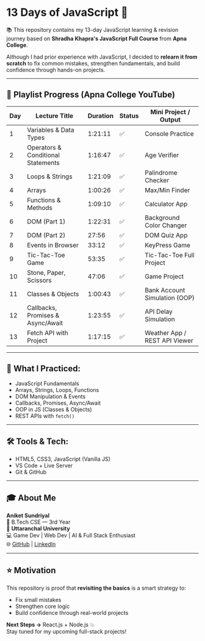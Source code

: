 # 13 Days of JavaScript 🚀

📚 This repository contains my 13-day JavaScript learning & revision journey based on **Shradha Khapra's JavaScript Full Course** from **Apna College**.

Although I had prior experience with JavaScript, I decided to **relearn it from scratch** to fix common mistakes, strengthen fundamentals, and build confidence through hands-on projects.

---

## 📅 Playlist Progress (Apna College YouTube)

| Day | Lecture Title                                      | Duration | Status | Mini Project / Output              |
|-----|----------------------------------------------------|----------|--------|------------------------------------|
| 1   | Variables & Data Types                             | 1:21:11  | ✅     | Console Practice                   |
| 2   | Operators & Conditional Statements                 | 1:16:47  | ✅     | Age Verifier                       |
| 3   | Loops & Strings                                    | 1:21:09  | ✅     | Palindrome Checker                 |
| 4   | Arrays                                             | 1:00:26  | ✅     | Max/Min Finder                     |
| 5   | Functions & Methods                                | 1:09:10  | ✅     | Calculator App                     |
| 6   | DOM (Part 1)                                       | 1:22:31  | ✅     | Background Color Changer           |
| 7   | DOM (Part 2)                                       | 27:56    | ✅     | DOM Quiz App                       |
| 8   | Events in Browser                                  | 33:12    | ✅     | KeyPress Game                      |
| 9   | Tic-Tac-Toe Game                                   | 53:35    | ✅     | Tic-Tac-Toe Full Project           |
| 10  | Stone, Paper, Scissors                             | 47:06    | ✅     | Game Project                       |
| 11  | Classes & Objects                                  | 1:00:43  | ✅     | Bank Account Simulation (OOP)      |
| 12  | Callbacks, Promises & Async/Await                  | 1:23:55  | ✅     | API Delay Simulation               |
| 13  | Fetch API with Project                             | 1:17:15  | ✅     | Weather App / REST API Viewer      |

---

## 🧠 What I Practiced:
- JavaScript Fundamentals
- Arrays, Strings, Loops, Functions
- DOM Manipulation & Events
- Callbacks, Promises, Async/Await
- OOP in JS (Classes & Objects)
- REST APIs with `fetch()`

---

## 🛠 Tools & Tech:
- HTML5, CSS3, JavaScript (Vanilla JS)
- VS Code + Live Server
- Git & GitHub

---

## 🎓 About Me

**Aniket Sundriyal**  
🧠 B.Tech CSE — 3rd Year  
🏫 **Uttaranchal University**  
💻 Game Dev | Web Dev | AI & Full Stack Enthusiast  
🌐 [GitHub](https://github.com/GxAniket) | [LinkedIn](www.linkedin.com/in/aniket-sundriyal)

---

## ⭐️ Motivation
This repository is proof that **revisiting the basics** is a smart strategy to:
- Fix small mistakes
- Strengthen core logic
- Build confidence through real-world projects

**Next Steps →** React.js + Node.js 💥  
Stay tuned for my upcoming full-stack projects!
